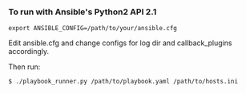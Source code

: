 ### To run with Ansible's Python2 API 2.1

```
export ANSIBLE_CONFIG=/path/to/your/ansible.cfg
```

Edit ansible.cfg and change configs for log dir and callback_plugins accordingly.

Then run:

```
$ ./playbook_runner.py /path/to/playbook.yaml /path/to/hosts.ini 
```

